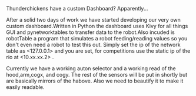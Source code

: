 Thunderchickens have a custom Dashboard? Apparently...

After a solid two days of work we have started developing our very own custom dashboard.Written in Python the dashboard uses Kivy for all things GUI and pynetworktables to transfer data to the robot.Also incuded is robotTable a program that simulates a robot feeding/reading values so you don't even need a robot to test this out. Simply set the ip of the network table as <127.0.0.1> and you are set, for competitions use the static ip of the rio at <10.xx.xx.2> .

Currently we have a working auton selector and a working read of the hood,arm,cogx, and cogy. The rest of the sensors will be put in shortly but are basically mirrors of the habove. Also we need to beautify it to make it easily readable.
